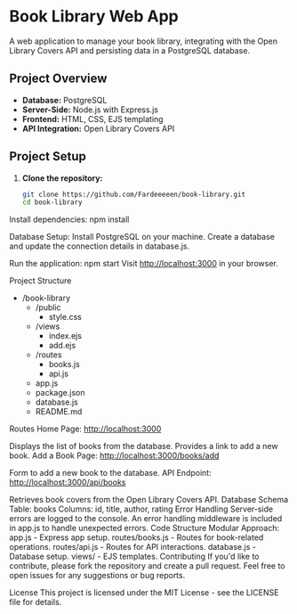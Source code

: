 # Book Library Web App

A web application to manage your book library, integrating with the Open Library Covers API and persisting data in a PostgreSQL database.

## Project Overview

- **Database:** PostgreSQL
- **Server-Side:** Node.js with Express.js
- **Frontend:** HTML, CSS, EJS templating
- **API Integration:** Open Library Covers API

## Project Setup

1. **Clone the repository:**

   ```bash
   git clone https://github.com/Fardeeeeen/book-library.git
   cd book-library

Install dependencies:
npm install

Database Setup:
Install PostgreSQL on your machine.
Create a database and update the connection details in database.js.

Run the application:
npm start
Visit <http://localhost:3000> in your browser.

Project Structure

- /book-library
  - /public
    - style.css
  - /views
    - index.ejs
    - add.ejs
  - /routes
    - books.js
    - api.js
  - app.js
  - package.json
  - database.js
  - README.md

Routes
Home Page: <http://localhost:3000>

Displays the list of books from the database.
Provides a link to add a new book.
Add a Book Page: <http://localhost:3000/books/add>

Form to add a new book to the database.
API Endpoint: <http://localhost:3000/api/books>

Retrieves book covers from the Open Library Covers API.
Database Schema
Table: books
Columns: id, title, author, rating
Error Handling
Server-side errors are logged to the console.
An error handling middleware is included in app.js to handle unexpected errors.
Code Structure
Modular Approach:
app.js - Express app setup.
routes/books.js - Routes for book-related operations.
routes/api.js - Routes for API interactions.
database.js - Database setup.
views/ - EJS templates.
Contributing
If you'd like to contribute, please fork the repository and create a pull request. Feel free to open issues for any suggestions or bug reports.

License
This project is licensed under the MIT License - see the LICENSE file for details.
